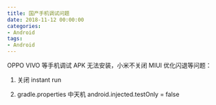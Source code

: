 ```yaml
---
title: 国产手机调试问题
date: 2018-11-12 00:00:00
categories: 
- Android
tags:
- Android
---
```


OPPO VIVO 等手机调试 APK 无法安装，小米不关闭 MIUI 优化闪退等问题：

1. 关闭 instant run

2. gradle.properties 中天机 android.injected.testOnly = false
